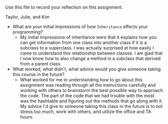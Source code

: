 Use this file to record your reflection on this assignment.

Taylor, Julie, and Kim

- What are your initial impressions of how `Inheritance` affects your programming?
    - My initial impressions of inheritance were that it explains how you can get information from one class into another class if it is a subclass to a superclass. I was actually surprised at how easily I came to understand this relationship between classes. I am glad that I now know how to also change a method in a subclass that derived from a parent class. 
- What worked, what didn't, what advice would you give someone taking this course in the future?
    - What worked for me in understanding how to go about this assignment was reading through all the instructions carefully and working with others to brainstorm the best possible way to approach the code. The part of the code that we had trouble with the most was the hashtable and figuring out the methods that go along with it. My advice I'd give to someone taking this class in the future is to not stress too much, work with others, and utilize the office and TA hours. 
